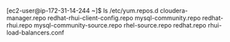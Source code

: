
[ec2-user@ip-172-31-14-244 ~]$ ls /etc/yum.repos.d
cloudera-manager.repo        redhat-rhui-client-config.repo
mysql-community.repo         redhat-rhui.repo
mysql-community-source.repo  rhel-source.repo
redhat.repo                  rhui-load-balancers.conf
